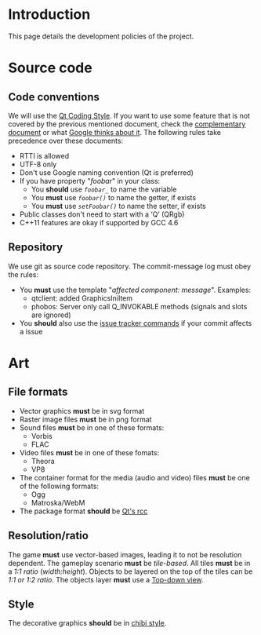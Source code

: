 # Introduction #

This page details the development policies of the project.

# Source code #

## Code conventions ##

We will use the [Qt Coding Style](http://developer.qt.nokia.com/wiki/Qt_Coding_Style). If you want to use some feature that is not covered by the previous mentioned document, check the [complementary document](http://developer.qt.nokia.com/wiki/Coding_Conventions) or what [Google thinks about it](http://google-styleguide.googlecode.com/svn/trunk/cppguide.xml). The following rules take precedence over these documents:
  * RTTI is allowed
  * UTF-8 only
  * Don't use Google naming convention (Qt is preferred)
  * If you have property "_foobar_" in your class:
    * You **should** use _`foobar_`_ to name the variable
    * You **must** use _`foobar()`_ to name the getter, if exists
    * You **must** use _`setFoobar()`_ to name the setter, if exists
  * Public classes don't need to start with a ‘Q’ (QRgb)
  * C++11 features are okay if supported by GCC 4.6

## Repository ##

We use git as source code repository. The commit-message log must obey the rules:
  * You **must** use the template "_affected component: message_". Examples:
    * qtclient: added GraphicsIniItem
    * phobos: Server only call Q\_INVOKABLE methods (signals and slots are ignored)
  * You **should** also use the [issue tracker commands](http://code.google.com/p/support/wiki/IssueTracker#Integration_with_version_control) if your commit affects a issue

# Art #

## File formats ##

  * Vector graphics **must** be in svg format
  * Raster image files **must** be in png format
  * Sound files **must** be in one of these formats:
    * Vorbis
    * FLAC
  * Video files **must** be in one of these fomats:
    * Theora
    * VP8
  * The container format for the media (audio and video) files **must** be one of the following formats:
    * Ogg
    * Matroska/WebM
  * The package format **should** be [Qt's rcc](http://doc.qt.nokia.com/4.7-snapshot/resources.html#external-binary-resources)

## Resolution/ratio ##

The game **must** use vector-based images, leading it to not be resolution dependent. The gameplay scenario **must** be _tile-based_. All tiles **must** be in a _1:1 ratio_ (_width:height_). Objects to be layered on the top of the tiles can be _1:1 or 1:2 ratio_. The objects layer **must** use a [Top-down view](http://en.wikipedia.org/wiki/Top-down_perspective#Top-down_perspective).

## Style ##

The decorative graphics **should** be in [chibi style](http://en.wikipedia.org/wiki/Super_deformed).